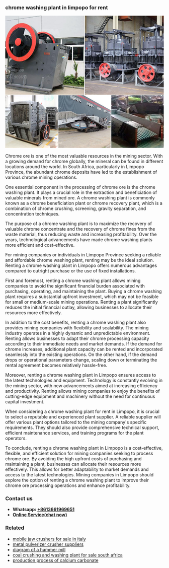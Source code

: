 <h3>chrome washing plant in limpopo for rent</h3><img src='1702260085.jpg' alt=''><p>Chrome ore is one of the most valuable resources in the mining sector. With a growing demand for chrome globally, the mineral can be found in different locations around the world. In South Africa, particularly in Limpopo Province, the abundant chrome deposits have led to the establishment of various chrome mining operations.</p><p>One essential component in the processing of chrome ore is the chrome washing plant. It plays a crucial role in the extraction and beneficiation of valuable minerals from mined ore. A chrome washing plant is commonly known as a chrome beneficiation plant or chrome recovery plant, which is a combination of chrome crushing, screening, gravity separation, and concentration techniques.</p><p>The purpose of a chrome washing plant is to maximize the recovery of valuable chrome concentrate and the recovery of chrome fines from the waste material, thus reducing waste and increasing profitability. Over the years, technological advancements have made chrome washing plants more efficient and cost-effective.</p><p>For mining companies or individuals in Limpopo Province seeking a reliable and affordable chrome washing plant, renting may be the ideal solution. Renting a chrome washing plant in Limpopo offers numerous advantages compared to outright purchase or the use of fixed installations.</p><p>First and foremost, renting a chrome washing plant allows mining companies to avoid the significant financial burden associated with purchasing, operating, and maintaining the plant. Buying a chrome washing plant requires a substantial upfront investment, which may not be feasible for small or medium-scale mining operations. Renting a plant significantly reduces the initial financial outlay, allowing businesses to allocate their resources more effectively.</p><p>In addition to the cost benefits, renting a chrome washing plant also provides mining companies with flexibility and scalability. The mining industry operates in a highly dynamic and unpredictable environment. Renting allows businesses to adapt their chrome processing capacity according to their immediate needs and market demands. If the demand for chrome increases, additional plant capacity can be rented and incorporated seamlessly into the existing operations. On the other hand, if the demand drops or operational parameters change, scaling down or terminating the rental agreement becomes relatively hassle-free.</p><p>Moreover, renting a chrome washing plant in Limpopo ensures access to the latest technologies and equipment. Technology is constantly evolving in the mining sector, with new advancements aimed at increasing efficiency and productivity. Renting allows mining companies to enjoy the benefits of cutting-edge equipment and machinery without the need for continuous capital investment.</p><p>When considering a chrome washing plant for rent in Limpopo, it is crucial to select a reputable and experienced plant supplier. A reliable supplier will offer various plant options tailored to the mining company's specific requirements. They should also provide comprehensive technical support, efficient maintenance services, and training programs for the plant operators.</p><p>To conclude, renting a chrome washing plant in Limpopo is a cost-effective, flexible, and efficient solution for mining companies seeking to process chrome ore. By avoiding the high upfront costs of purchasing and maintaining a plant, businesses can allocate their resources more effectively. This allows for better adaptability to market demands and access to the latest technologies. Mining companies in Limpopo should explore the option of renting a chrome washing plant to improve their chrome ore processing operations and enhance profitability.</p><h3>Contact us</h3><ul><li><strong>Whatsapp:&nbsp;<a href="https://wa.me/8613661969651">+8613661969651</a></strong></li><li><a href="https://swt.shibang-china.com/?git&amp;zhl&amp;chrome washing plant in limpopo for rent"><strong>Online Service(chat now)</strong></a></li></ul><h3>Related</h3><ul><li><a href='mobile jaw crushers for sale in italy.md'>mobile jaw crushers for sale in italy</a></li><li><a href='metal pulverizer crusher suppliers.md'>metal pulverizer crusher suppliers</a></li><li><a href='diagram of a hammer mill.md'>diagram of a hammer mill</a></li><li><a href='coal crushing and washing plant for sale south africa.md'>coal crushing and washing plant for sale south africa</a></li><li><a href='production process of calcium carbonate.md'>production process of calcium carbonate</a></li></ul>
